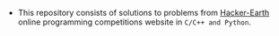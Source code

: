* This repository consists of solutions to problems from [Hacker-Earth](https://www.hackerearth.com) online programming competitions website in `C/C++ and Python`.
